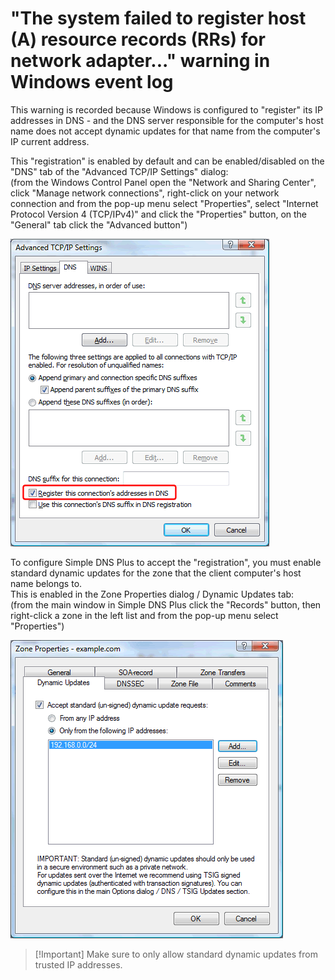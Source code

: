 ﻿---
category: 14
frontpage: false
comments: true
created-utc: 2019-01-01
modified-utc: 2019-01-01
---
# "The system failed to register host (A) resource records (RRs) for network adapter..." warning in Windows event log

This warning is recorded because Windows is configured to "register" its IP addresses in DNS - and the DNS server responsible for the computer's host name does not accept dynamic updates for that name from the computer's IP current address.

This "registration" is enabled by default and can be enabled/disabled on the "DNS" tab of the "Advanced TCP/IP Settings" dialog:  
(from the Windows Control Panel open the "Network and Sharing Center", click "Manage network connections", right-click on your network connection and from the pop-up menu select "Properties", select "Internet Protocol Version 4 (TCP/IPv4)" and click the "Properties" button, on the "General" tab click the "Advanced button")

![Advanced TCP/IP Settings](img/1/1.png)

To configure Simple DNS Plus to accept the "registration", you must enable standard dynamic updates for the zone that the client computer's host name belongs to.  
This is enabled in the Zone Properties dialog / Dynamic Updates tab:  
(from the main window in Simple DNS Plus click the "Records" button, then right-click a zone in the left list and from the pop-up menu select "Properties")

![Zone Properties dialog](img/1/2.png)

> [!Important] Make sure to only allow standard dynamic updates from trusted IP addresses.